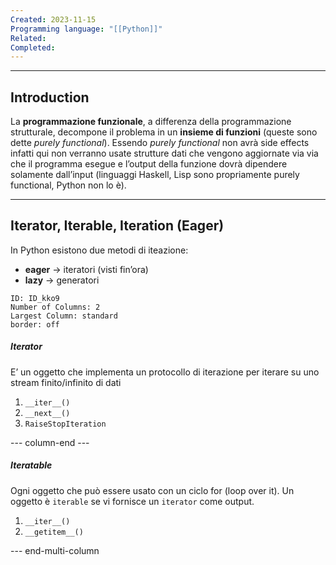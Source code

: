 ```yaml
---
Created: 2023-11-15
Programming language: "[[Python]]"
Related: 
Completed:
---
```

---
## Introduction
La **programmazione funzionale**, a differenza della programmazione strutturale, decompone il problema in un **insieme di funzioni** (queste sono dette *purely functional*).
Essendo *purely functional* non avrà side effects infatti qui non verranno usate strutture dati che vengono aggiornate via via che il programma esegue e l’output della funzione dovrà dipendere solamente dall’input (linguaggi Haskell, Lisp sono propriamente purely functional, Python non lo è).

---
## Iterator, Iterable, Iteration (Eager)
In Python esistono due metodi di iteazione:
- **eager** → iteratori (visti fin’ora)
- **lazy** → generatori


```start-multi-column
ID: ID_kko9
Number of Columns: 2
Largest Column: standard
border: off
```

##### Iterator
E’ un oggetto che implementa un protocollo di iterazione per iterare su uno stream finito/infinito di dati
1. `__iter__()`
2. `__next__()`
3. `RaiseStopIteration`

--- column-end ---

##### Iteratable
Ogni oggetto che può essere usato con un ciclo for (loop over it). Un oggetto è `iterable` se vi fornisce un `iterator` come output.
1. `__iter__()`
2. `__getitem__()`

--- end-multi-column

